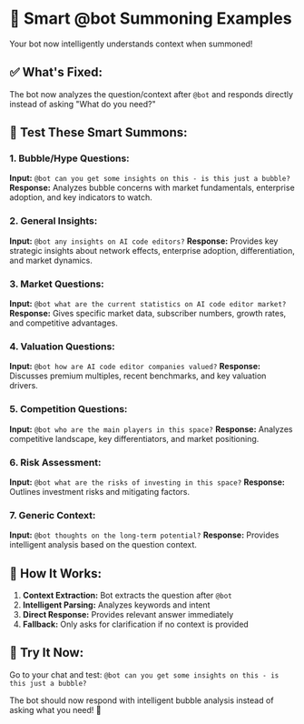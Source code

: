 # 🧠 Smart @bot Summoning Examples

Your bot now intelligently understands context when summoned!

## ✅ **What's Fixed:**

The bot now analyzes the question/context after `@bot` and responds directly instead of asking "What do you need?"

## 🎯 **Test These Smart Summons:**

### **1. Bubble/Hype Questions:**
**Input:** `@bot can you get some insights on this - is this just a bubble?`
**Response:** Analyzes bubble concerns with market fundamentals, enterprise adoption, and key indicators to watch.

### **2. General Insights:**
**Input:** `@bot any insights on AI code editors?`
**Response:** Provides key strategic insights about network effects, enterprise adoption, differentiation, and market dynamics.

### **3. Market Questions:**
**Input:** `@bot what are the current statistics on AI code editor market?`
**Response:** Gives specific market data, subscriber numbers, growth rates, and competitive advantages.

### **4. Valuation Questions:**
**Input:** `@bot how are AI code editor companies valued?`
**Response:** Discusses premium multiples, recent benchmarks, and key valuation drivers.

### **5. Competition Questions:**
**Input:** `@bot who are the main players in this space?`
**Response:** Analyzes competitive landscape, key differentiators, and market positioning.

### **6. Risk Assessment:**
**Input:** `@bot what are the risks of investing in this space?`
**Response:** Outlines investment risks and mitigating factors.

### **7. Generic Context:**
**Input:** `@bot thoughts on the long-term potential?`
**Response:** Provides intelligent analysis based on the question context.

## 🚀 **How It Works:**

1. **Context Extraction:** Bot extracts the question after `@bot`
2. **Intelligent Parsing:** Analyzes keywords and intent
3. **Direct Response:** Provides relevant answer immediately
4. **Fallback:** Only asks for clarification if no context is provided

## 🧪 **Try It Now:**

Go to your chat and test: `@bot can you get some insights on this - is this just a bubble?`

The bot should now respond with intelligent bubble analysis instead of asking what you need! 🎯